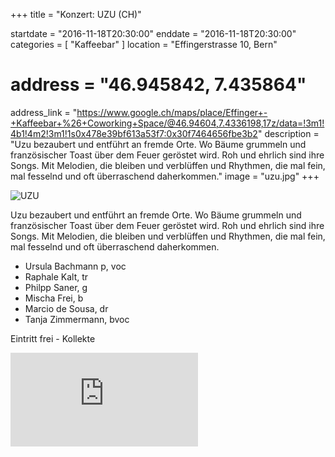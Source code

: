 +++
title = "Konzert: UZU (CH)"

startdate = "2016-11-18T20:30:00"
enddate = "2016-11-18T20:30:00"
categories = [ "Kaffeebar" ]
location = "Effingerstrasse 10, Bern"
# address = "46.945842, 7.435864"
address_link = "https://www.google.ch/maps/place/Effinger+-+Kaffeebar+%26+Coworking+Space/@46.94604,7.4336198,17z/data=!3m1!4b1!4m2!3m1!1s0x478e39bf613a53f7:0x30f7464656fbe3b2"
description = "Uzu bezaubert und entführt an fremde Orte. Wo Bäume grummeln und französischer Toast über dem Feuer geröstet wird. Roh und ehrlich sind ihre Songs. Mit Melodien, die bleiben und verblüffen und Rhythmen, die mal fein, mal fesselnd und oft überraschend daherkommen."
image = "uzu.jpg"
+++

![UZU](uzu.jpg)

Uzu bezaubert und entführt an fremde Orte. Wo Bäume grummeln und französischer Toast über dem Feuer geröstet wird. Roh und ehrlich sind ihre Songs. Mit Melodien, die bleiben und verblüffen und Rhythmen, die mal fein, mal fesselnd und oft überraschend daherkommen.

* Ursula Bachmann p, voc
* Raphale Kalt, tr
* Philpp Saner, g
* Mischa Frei, b
* Marcio de Sousa, dr
* Tanja Zimmermann, bvoc

Eintritt frei - Kollekte

<div class="embed-responsive embed-responsive-16by9">
  <iframe class="embed-responsive-item" src="https://www.youtube.com/embed/ziDnfRBBB8g?rel=0" frameborder="0" allowfullscreen></iframe>
</div>
